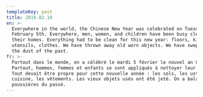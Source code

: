 ```yaml
---
templateKey: post
title: 2019.02.18
en: >-
  Everywhere in the world, the Chinese New Year was celebrated on Tuesday,
  February 5th. Everywhere, men, women, and children have been busy cleaning
  their homes. Everything had to be clean for this new year: floors, kitchen
  utensils, clothes. We have thrown away old worn objects. We have swept away
  the dust of the past.
fr: >-
  Partout dans le monde, on a célébré le mardi 5 février le nouvel an Chinois.
  Partout, hommes, femmes et enfants se sont appliqués à nettoyer leur maison.
  Tout devait être propre pour cette nouvelle année : les sols, les ustensils de
  cuisine, les vêtements. Les vieux objets usés ont été jeté. On a balayé les
  poussières du passé.
---
```


